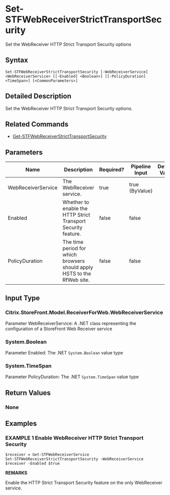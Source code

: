 ﻿# Set-STFWebReceiverStrictTransportSecurity

Set the WebReceiver HTTP Strict Transport Security options

## Syntax

```
Set-STFWebReceiverStrictTransportSecurity [-WebReceiverService] <WebReceiverService> [[-Enabled] <Boolean>] [[-PolicyDuration] <TimeSpan>] [<CommonParameters>]
```

## Detailed Description

Set the WebReceiver HTTP Strict Transport Security options.

## Related Commands

* [Get-STFWebReceiverStrictTransportSecurity](./Get-STFWebReceiverStrictTransportSecurity)

## Parameters

| Name   | Description | Required? | Pipeline Input | Default Value |
| --- | --- | --- | --- | --- |
|WebReceiverService|The WebReceiver service.|true|true (ByValue)| |
|Enabled|Whether to enable the HTTP Strict Transport Security feature.|false|false| |
|PolicyDuration|The time period for which browsers should apply HSTS to the RfWeb site.|false|false| |

## Input Type

### Citrix.StoreFront.Model.ReceiverForWeb.WebReceiverService

Parameter WebReceiverService: A .NET class representing the configuration of a StoreFront Web Receiver service

### System.Boolean

Parameter Enabled: The .NET `System.Boolean` value type

### System.TimeSpan

Parameter PolicyDuration: The .NET `System.TimeSpan` value type

## Return Values

### None

## Examples

### EXAMPLE 1 Enable WebReceiver HTTP Strict Transport Security

```
$receiver = Get-STFWebReceiverService
Set-STFWebReceiverStrictTransportSecurity -WebReceiverService $receiver -Enabled $true
```

**REMARKS**

Enable the HTTP Strict Transport Security feature on the only WebReceiver service.
